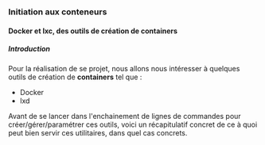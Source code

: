 ### Initiation aux conteneurs

#### Docker et lxc, des outils de création de **containers** 

##### Introduction 

Pour la réalisation de se projet, nous allons nous intéresser à quelques outils de création de **containers** tel que :

* Docker
* lxd

Avant de se lancer dans l'enchainement de lignes de commandes pour créer/gérer/paramétrer ces outils, voici un récapitulatif concret de ce à quoi peut bien servir ces utilitaires, dans quel cas concrets.

#####